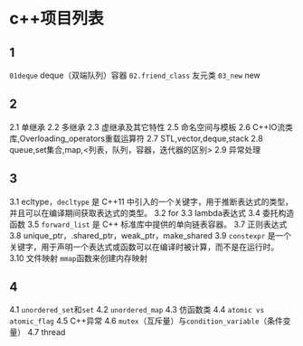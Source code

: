 # c++项目列表

## 1

`01deque` deque（双端队列）容器
`02.friend_class` 友元类
`03_new` new

## 2

2.1 单继承
2.2 多继承
2.3 虚继承及其它特性
2.5 命名空间与模板
2.6 C++IO流类库,Overloading_operators重载运算符
2.7 STL,vector,deque,stack
2.8 queue,set集合,map,<列表，队列，容器，迭代器的区别>
2.9 异常处理

## 3

3.1 ecltype，`decltype` 是 C++11 中引入的一个关键字，用于推断表达式的类型，并且可以在编译期间获取表达式的类型。
3.2 for
3.3 lambda表达式
3.4 委托构造函数
3.5 `forward_list` 是 C++ 标准库中提供的单向链表容器。
3.7 正则表达式
3.8 unique_ptr，.shared_ptr，weak_ptr，make_shared
3.9 `constexpr` 是一个关键字，用于声明一个表达式或函数可以在编译时被计算，而不是在运行时。
3.10 文件映射 `mmap`函数来创建内存映射

## 4

4.1 `unordered_set`和`set`
4.2 `unordered_map`
4.3 仿函数类
4.4 `atomic vs atomic_flag`
4.5 C++异常
4.6 `mutex`（互斥量）与`condition_variable`（条件变量）
4.7 thread
